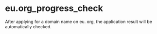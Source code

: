 # eu.org_progress_check
After applying for a domain name on eu. org, the application result will be automatically checked.
